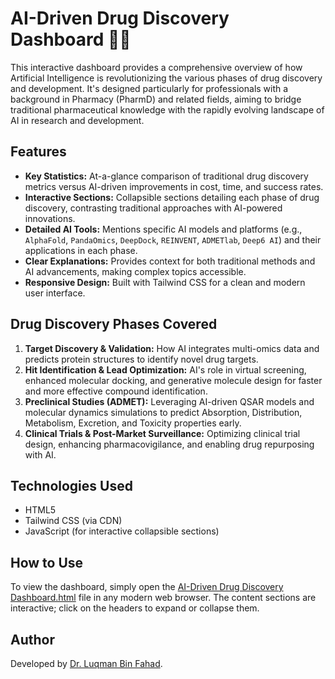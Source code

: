# AI-Driven Drug Discovery Dashboard 🧠💊

This interactive dashboard provides a comprehensive overview of how Artificial Intelligence is revolutionizing the various phases of drug discovery and development. It's designed particularly for professionals with a background in Pharmacy (PharmD) and related fields, aiming to bridge traditional pharmaceutical knowledge with the rapidly evolving landscape of AI in research and development.

## Features

*   **Key Statistics:** At-a-glance comparison of traditional drug discovery metrics versus AI-driven improvements in cost, time, and success rates.
*   **Interactive Sections:** Collapsible sections detailing each phase of drug discovery, contrasting traditional approaches with AI-powered innovations.
*   **Detailed AI Tools:** Mentions specific AI models and platforms (e.g., `AlphaFold`, `PandaOmics`, `DeepDock`, `REINVENT`, `ADMETlab`, `Deep6 AI`) and their applications in each phase.
*   **Clear Explanations:** Provides context for both traditional methods and AI advancements, making complex topics accessible.
*   **Responsive Design:** Built with Tailwind CSS for a clean and modern user interface.

## Drug Discovery Phases Covered

1.  **Target Discovery & Validation:** How AI integrates multi-omics data and predicts protein structures to identify novel drug targets.
2.  **Hit Identification & Lead Optimization:** AI's role in virtual screening, enhanced molecular docking, and generative molecule design for faster and more effective compound identification.
3.  **Preclinical Studies (ADMET):** Leveraging AI-driven QSAR models and molecular dynamics simulations to predict Absorption, Distribution, Metabolism, Excretion, and Toxicity properties early.
4.  **Clinical Trials & Post-Market Surveillance:** Optimizing clinical trial design, enhancing pharmacovigilance, and enabling drug repurposing with AI.

## Technologies Used

*   HTML5
*   Tailwind CSS (via CDN)
*   JavaScript (for interactive collapsible sections)

## How to Use

To view the dashboard, simply open the [AI-Driven Drug Discovery Dashboard.html](https://luqmanbinfahad.github.io/AI-Driven-Drug-Discovery-Dashboard/) file in any modern web browser. The content sections are interactive; click on the headers to expand or collapse them.

## Author

Developed by [Dr. Luqman Bin Fahad](https://www.linkedin.com/in/luqman-bin-fahad-a3220a366/).
